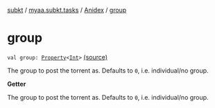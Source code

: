 [subkt](../../index.md) / [myaa.subkt.tasks](../index.md) / [Anidex](index.md) / [group](./group.md)

# group

`val group: `[`Property`](https://docs.gradle.org/current/javadoc/org/gradle/api/provider/Property.html)`<`[`Int`](https://kotlinlang.org/api/latest/jvm/stdlib/kotlin/-int/index.html)`>` [(source)](https://github.com/Myaamori/SubKt/blob/master/src/main/kotlin/myaa/subkt/tasks/tasks.kt#L1131)

The group to post the torrent as.
Defaults to `0`, i.e. individual/no group.

**Getter**

The group to post the torrent as.
Defaults to `0`, i.e. individual/no group.


